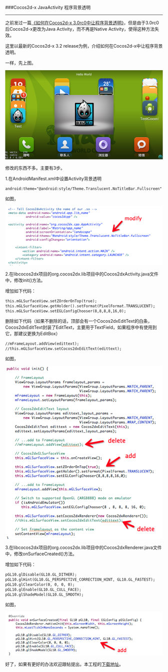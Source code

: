 ###Cocos2d-x JavaActivity 程序背景透明

---

之前发过一篇[《如何在Cocos2d-x 3.0rc0中让程序背景透明》](http://www.cocoachina.com/bbs/read.php?tid=196780)，但是由于3.0rc0后Cocos2d-x更改为Java Activity，而不再是Native Activity，使得这种方法失效。

这里以最新的Cocos2d-x 3.2 release为例，介绍如何在Cocos2d-x中让程序背景透明。

一样，先上图。

![](images/0.png)

修改的东西不多。主要有3步。

1.在AndroidManifest.xml中设置Activity背景透明

	android:theme="@android:style/Theme.Translucent.NoTitleBar.Fullscreen"

如图，

![](images/1.png)

2.在libcocos2dx项目的org.cocos2dx.lib项目中的Cocos2dxActivity.java文件中，修改init()方法。

增加如下代码：

	this.mGLSurfaceView.setZOrderOnTop(true);
	this.mGLSurfaceView.getHolder().setFormat(PixelFormat.TRANSLUCENT);
	this.mGLSurfaceView.setEGLConfigChooser(8,8,8,8,16,0);
	
删除如下代码（如果不删除的话，顶部会有一个Cocos2dxEditText的白条，Cocos2dxEditText封装了EditText，主要用于TextField，如果程序中有使用到它，那建议更换为EditBox）

	//mFrameLayout.addView(edittext);
	//this.mGLSurfaceView.setCocos2dxEditText(edittext);
	
如图，

![](images/2.png)
        
3.在libcocos2dx项目的org.cocos2dx.lib项目中的Cocos2dxRenderer.java文件中，修改onSurfaceCreated()方法。

增加如下代码：

	pGL10.glDisable(GL10.GL_DITHER);
	pGL10.glHint(GL10.GL_PERSPECTIVE_CORRECTION_HINT, GL10.GL_FASTEST);
	pGL10.glClearColor(0, 0, 0, 0);
	pGL10.glEnable(GL10.GL_CULL_FACE);
	pGL10.glShadeModel(GL10.GL_SMOOTH);
	
如图，

![](images/3.png)

好了，如果有更好的办法欢迎跟帖提出。本工程的[下载地址](https://github.com/fusijie/Cocos2d-x-Transparent)。
